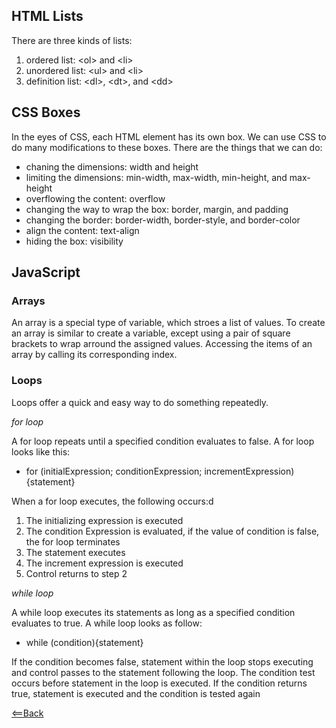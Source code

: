 ## HTML Lists

There are three kinds of lists:
1. ordered list: \<ol> and \<li>
2. unordered list: \<ul> and \<li>
3. definition list: \<dl>, \<dt>, and \<dd>

## CSS Boxes

In the eyes of CSS, each HTML element has its own box. We can use CSS to do many modifications to these boxes. There are the things that we can do:

- chaning the dimensions: width and height
- limiting the dimensions: min-width, max-width, min-height, and max-height
- overflowing the content: overflow
- changing the way to wrap the box: border, margin, and padding 
- changing the border: border-width, border-style, and border-color
- align the content: text-align
- hiding the box: visibility

## JavaScript

### Arrays

An array is a special type of variable, which stroes a list of values. To create an array is similar to create a variable, except using a pair of square brackets to wrap arround the assigned values. Accessing the items of an array by calling its corresponding index.

### Loops

Loops offer a quick and easy way to do something repeatedly.

*for loop*

A for loop repeats until a specified condition evaluates to false. A for loop looks like this: 
- for (initialExpression; conditionExpression; incrementExpression){statement}

When a for loop executes, the following occurs:d

1. The initializing expression is executed
2. The condition Expression is evaluated, if the value of condition is false, the for loop terminates
3. The statement executes
4. The increment expression is executed
5. Control returns to step 2

*while loop*

A while loop executes its statements as long as a specified condition evaluates to true. A while loop looks as follow:
- while (condition){statement}

If the condition becomes false, statement within the loop stops executing and control passes to the statement following the loop. The condition test occurs before statement in the loop is executed. If the condition returns true, statement is executed and the condition is tested again


[<==Back](README.md)